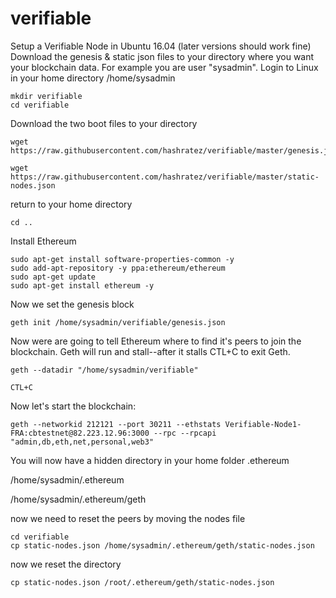 # verifiable
Setup a Verifiable Node in Ubuntu 16.04 (later versions should work fine)
Download the genesis & static json files to your directory where you want your blockchain data.  For example you are user "sysadmin".
Login to Linux in your home directory /home/sysadmin
```
mkdir verifiable
cd verifiable
```
Download the two boot files to your directory
```
wget https://raw.githubusercontent.com/hashratez/verifiable/master/genesis.json
```
```
wget https://raw.githubusercontent.com/hashratez/verifiable/master/static-nodes.json
```
return to your home directory
```
cd ..
```
Install Ethereum
```
sudo apt-get install software-properties-common -y
sudo add-apt-repository -y ppa:ethereum/ethereum
sudo apt-get update
sudo apt-get install ethereum -y
```
Now we set the genesis block
```
geth init /home/sysadmin/verifiable/genesis.json
```
Now were are going to tell Ethereum where to find it's peers to join the blockchain.  Geth will run and stall--after it stalls CTL+C to exit Geth. 
```
geth --datadir "/home/sysadmin/verifiable"
```
```
CTL+C
```
Now let's start the blockchain:
```
geth --networkid 212121 --port 30211 --ethstats Verifiable-Node1-FRA:cbtestnet@82.223.12.96:3000 --rpc --rpcapi "admin,db,eth,net,personal,web3"
```



You will now have a hidden directory in your home folder .ethereum

/home/sysadmin/.ethereum

/home/sysadmin/.ethereum/geth

now we need to reset the peers by moving the nodes file
```
cd verifiable
cp static-nodes.json /home/sysadmin/.ethereum/geth/static-nodes.json
```
now we reset the directory
```
cp static-nodes.json /root/.ethereum/geth/static-nodes.json



